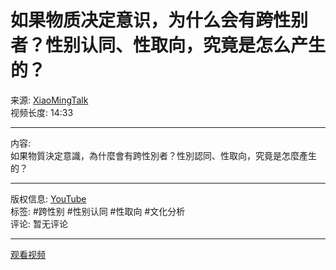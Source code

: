 # 如果物质决定意识，为什么会有跨性别者？性别认同、性取向，究竟是怎么产生的？

来源: [XiaoMingTalk](https://www.youtube.com/channel/UCf3L4JtdfRX5E2Q1rZqYJaw)  
视频长度: 14:33

---

内容:  
如果物質決定意識，為什麼會有跨性別者？性別認同、性取向，究竟是怎麼產生的？

---

版权信息: [YouTube](https://www.youtube.com)  
标签: #跨性别 #性别认同 #性取向 #文化分析  
评论: 暂无评论  

---  

[观看视频](https://www.youtube.com/watch?v=6rAWlSShujc)